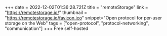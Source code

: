 +++
date = 2022-12-02T01:36:28.721Z
title = "remoteStorage"
link = "https://remotestorage.io/"
thumbnail = "https://remotestorage.io/favicon.ico"
snippet="Open protocol for per-user storage on the Web"
tags = ["open-protocol", "protocol-networking", "communication"]
+++
Free self-hosted
